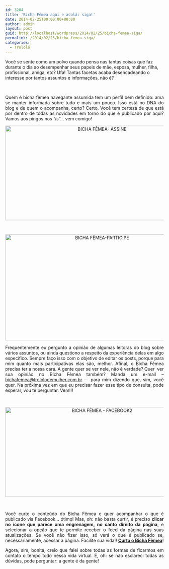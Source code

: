 ```yaml
---
id: 3284
title: 'Bicha Fêmea aqui e acolá: siga!'
date: 2014-02-25T00:00:00+00:00
author: admin
layout: post
guid: http://localhost/wordpress/2014/02/25/bicha-femea-siga/
permalink: /2014/02/25/bicha-femea-siga/
categories:
  - Trololó
---
```

Você se sente como um polvo quando pensa nas tantas coisas que faz durante o dia ao desempenhar seus papeis de mãe, esposa, mulher, filha, profissional, amiga, etc? Ufa! Tantas facetas acaba desencadeando o interesse por tantos assuntos e informações, não é?

&nbsp;

<p style="text-align: justify;">
  Quem é bicha fêmea navegante assumida tem um perfil bem definido: ama se manter informada sobre tudo e mais um pouco. Isso está no DNA do blog e de quem o acompanha, certo? Certo. Você tem certeza de que está por dentro de todas as novidades em torno do que é publicado por aqui? Vamos aos pingos nos “<em>is</em>”… vem comigo!
</p>

<!--more-->

<p style="text-align: center;">
  <a href="http://feedburner.google.com/fb/a/mailverify?uri=blogbichafemea&loc=pt_BR" target="_blank"><img class="alignnone size-full wp-image-9948" alt="BICHA FÊMEA- ASSINE" src="http://www.trololodemulher.com.br/blog/wp-content/uploads/2014/02/BICHA-FÊMEA-ASSINE.jpg" width="600" height="300" /></a>
</p>

&nbsp;

<p style="text-align: center;">
  <a href="http://www.trololodemulher.com.br/blog/wp-content/uploads/2014/02/BICHA-FÊMEA-PARTICIPE.jpg"><img class="alignnone size-full wp-image-9949" alt="BICHA FÊMEA-PARTICIPE" src="http://www.trololodemulher.com.br/blog/wp-content/uploads/2014/02/BICHA-FÊMEA-PARTICIPE.jpg" width="600" height="337" /></a>
</p>

<p style="text-align: justify;">
  Frequentemente eu pergunto a opinião de algumas leitoras do blog sobre vários assuntos, ou ainda questiono a respeito da experiência delas em algo específico. Sempre faço isso com o objetivo de editar os posts, porque para mim quanto mais participativas elas são, melhor. Afinal, o Bicha Fêmea precisa ter a nossa cara. A gente quer se ver nele, não é verdade? Quer  ver sua opinião no Bicha Fêmea também? Manda um e-mail – <a href="mailto:bichafemea@trololodemulher.com.br">bichafemea@trololodemulher.com.br</a> &#8211;  para mim dizendo que, sim, você quer. Na próxima vez em que eu precisar fazer esse tipo de consulta, pode esperar, vou te perguntar. Vem!!!
</p>

&nbsp;

<p style="text-align: center;">
  <a href="http://www.trololodemulher.com.br/blog/wp-content/uploads/2014/02/BICHA-FÊMEA-FACEBOOK2.png"><img class="alignnone size-full wp-image-9953" alt="BICHA FÊMEA - FACEBOOK2" src="http://www.trololodemulher.com.br/blog/wp-content/uploads/2014/02/BICHA-FÊMEA-FACEBOOK2.png" width="600" height="285" /></a>
</p>

&nbsp;

<p style="text-align: justify;">
  Você curte o conteúdo do Bicha Fêmea e quer acompanhar o que é publicado via Facebook… ótimo! Mas, oh: não basta curtir, é preciso <strong>clicar no ícone que parece uma engrenagem, no canto direito da página</strong>, e selecionar a opção que te permite receber o feed da página nas suas atualizações. Se você não fizer isso, só verá o que é publicado se, necessariamente, acessar a página. Facilite sua vida!! <a href="https://www.facebook.com/bichafemea" target="_blank"><strong>Curta o Bicha Fêmea</strong></a>!
</p>

<p style="text-align: justify;">
  Agora, sim, bonita, creio que falei sobre todas as formas de ficarmos em contato o tempo todo nessa vida virtual. E, oh: se não esclareci todas as dúvidas, pode perguntar: a gente é da gente!
</p>
